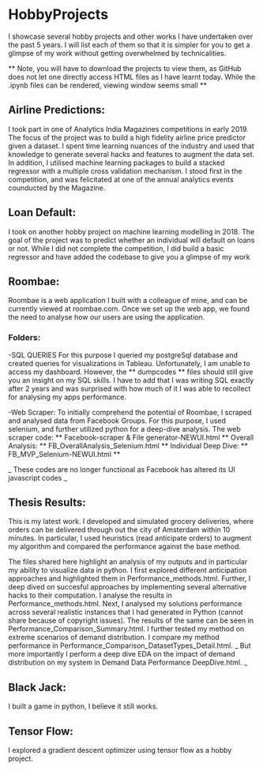# HobbyProjects
I showcase several hobby projects and other works I have undertaken over the past 5 years. I will list each of them so that it is simpler for you to get a glimpse of my work without getting overwhelmed by technicalities.


** Note, you will have to download the projects to view them, as GitHub does not let one directly access HTML files as I have learnt today. While the .ipynb files can be rendered, viewing window seems small **

## Airline Predictions:  
I took part in one of Analytics India Magazines competitions in early 2019. The focus of the project was to build a high fidelity airline price predictor given a dataset.
I spent time learning nuances of the industry and used that knowledge to generate several hacks and features to augment the data set. 
In addition, I utilised machine learning packages to build a stacked regressor with a multiple cross validation mechanism. 
I stood first in the competition, and was felicitated at one of the annual analytics events counducted by the Magazine.

## Loan Default:
I took on another hobby project on machine learning modelling in 2018. 
The goal of the project was to predict whether an individual will default on loans or not. 
While I did not complete the competition, I did build a basic regressor and have added the codebase to give you a glimpse of my work

## Roombae:  
Roombae is a web application I built with a colleague of mine, and can be currently viewed at roombae.com. 
Once we set up the web app, we found the need to analyse how our users are using the application.
### Folders:
-SQL QUERIES
For this purpose I queried my postgreSql database and created queries for visualizations in Tableau. 
Unfortunately, I am unable to access my dashboard. However, the ** dumpcodes ** files should still give you an insight on my SQL skills. 
I have to add that I was writing SQL exactly after 2 years and was surprised with how much of it I was able to recollect for analysing my apps performance.

-Web Scraper:
To initially comprehend the potential of Roombae, I scraped and analysed data from Facebook Groups. For this purpose, I used selenium, and further utilized python for a deep-dive analysis.
The web scraper code: ** Facebook-scraper & File generator-NEWUI.html **
Overall Analysis: ** FB_OverallAnalysis_Selenium.html **
Individual Deep Dive: ** FB_MVP_Selenium-NEWUI.html **  

_ These codes are no longer functional as Facebook has altered its UI javascript codes _

## Thesis Results:
This is my latest work. I developed and simulated grocery deliveries, where orders can be delivered through out the city of Amsterdam within 10 minutes. 
In particular, I used heuristics (read anticipate orders) to augment my algorithm and compared the performance against the base method.

The files shared here highlight an analysis of my outputs and in particular my ability to visualize data in python.
I first explored different anticipation approaches and highlighted them in Performance_methods.html. 
Further, I deep dived on succesful approaches by implementing several alternative hacks to their computation. I analyse the results in Performance_methods.html.
Next, I analysed my solutions performance across several realistic instances that I had generated in Python (cannot share because of copyright issues). The results of the same can be seen in Performance_Comparison_Summary.html.
I further tested my method on extreme scenarios of demand distribution. I compare my method performance in Performance_Comparison_DatasetTypes_Detail.html. _ But more importantly I perform a deep dive EDA on the impact of demand distribution on my system in Demand Data Performance DeepDive.html. _

## Black Jack:
I built a game in python, I believe it still works. 

## Tensor Flow:
I explored a gradient descent optimizer using tensor flow as a hobby project.



